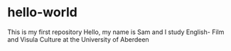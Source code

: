 # hello-world
This is my first repository
Hello, my name is Sam and I study English- Film and Visula Culture at the University of Aberdeen
